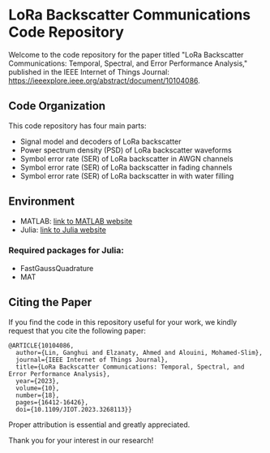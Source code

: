 # LoRa Backscatter Communications Code Repository

Welcome to the code repository for the paper titled "LoRa Backscatter Communications: Temporal, Spectral, and Error Performance Analysis," published in the IEEE Internet of Things Journal: https://ieeexplore.ieee.org/abstract/document/10104086.

## Code Organization

This code repository has four main parts:
- Signal model and decoders of LoRa backscatter
- Power spectrum density (PSD) of LoRa backscatter waveforms
- Symbol error rate (SER) of LoRa backscatter in AWGN channels
- Symbol error rate (SER) of LoRa backscatter in fading channels
- Symbol error rate (SER) of LoRa backscatter in with water filling

## Environment

- MATLAB: [link to MATLAB website](https://www.mathworks.com/products/matlab.html)
- Julia: [link to Julia website](https://julialang.org/)

### Required packages for Julia:
- FastGaussQuadrature
- MAT

## Citing the Paper

If you find the code in this repository useful for your work, we kindly request that you cite the following paper:


```plaintext
@ARTICLE{10104086,
  author={Lin, Ganghui and Elzanaty, Ahmed and Alouini, Mohamed-Slim},
  journal={IEEE Internet of Things Journal}, 
  title={LoRa Backscatter Communications: Temporal, Spectral, and Error Performance Analysis}, 
  year={2023},
  volume={10},
  number={18},
  pages={16412-16426},
  doi={10.1109/JIOT.2023.3268113}}

```

Proper attribution is essential and greatly appreciated.

Thank you for your interest in our research!
